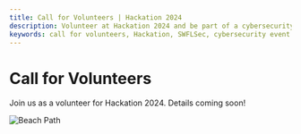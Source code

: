```yaml
---
title: Call for Volunteers | Hackation 2024
description: Volunteer at Hackation 2024 and be part of a cybersecurity event by SWFLSec.
keywords: call for volunteers, Hackation, SWFLSec, cybersecurity event
---
```


# Call for Volunteers

Join us as a volunteer for Hackation 2024. Details coming soon!

![Beach Path](images/beach-path.jpg)
